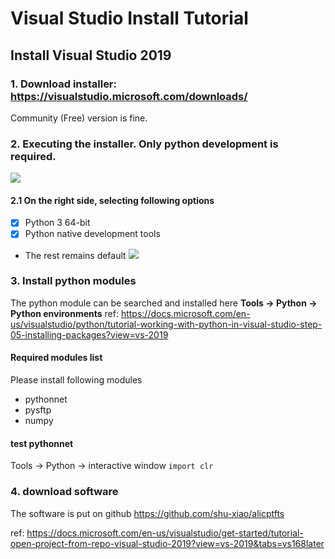 # Visual Studio Install Tutorial
## Install Visual Studio 2019
### 1. Download installer: https://visualstudio.microsoft.com/downloads/
Community (Free) version is fine.

### 2. Executing the installer. Only python development is required.
![](https://csharpcorner.azureedge.net/article/getting-started-python-development-in-visual-studio-2019/Images/Getting%20Started%20Python%20Development%20In%20Visual%20Studio.jpg)

#### 2.1 On the right side, selecting following options
- [x] Python 3 64-bit
- [x] Python native development tools
* The rest remains default
![](https://raw.githubusercontent.com/MicrosoftDocs/visualstudio-docs/master/docs/python/media/installation-python-options-2019.png)
### 3. Install python modules
The python module can be searched and installed here
**Tools -> Python -> Python environments**
ref: https://docs.microsoft.com/en-us/visualstudio/python/tutorial-working-with-python-in-visual-studio-step-05-installing-packages?view=vs-2019
#### Required modules list
Please install following modules
* pythonnet
* pysftp
* numpy

#### test pythonnet
Tools -> Python -> interactive window
`import clr`

### 4. download software
The software is put on github
https://github.com/shu-xiao/alicptfts

ref: https://docs.microsoft.com/en-us/visualstudio/get-started/tutorial-open-project-from-repo-visual-studio-2019?view=vs-2019&tabs=vs168later


